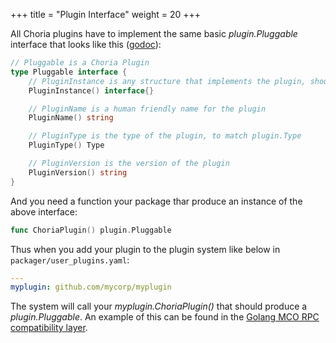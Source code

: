 +++
title = "Plugin Interface"
weight = 20
+++

All Choria plugins have to implement the same basic *plugin.Pluggable* interface that looks like this ([godoc](https://godoc.org/github.com/choria-io/go-choria/plugin)):

```go
// Pluggable is a Choria Plugin
type Pluggable interface {
	// PluginInstance is any structure that implements the plugin, should be right type for the kind of plugin
	PluginInstance() interface{}

	// PluginName is a human friendly name for the plugin
	PluginName() string

	// PluginType is the type of the plugin, to match plugin.Type
	PluginType() Type

	// PluginVersion is the version of the plugin
	PluginVersion() string
}
```

And you need a function your package thar produce an instance of the above interface:

```go
func ChoriaPlugin() plugin.Pluggable
```

Thus when you add your plugin to the plugin system like below in `packager/user_plugins.yaml`:

```yaml
---
myplugin: github.com/mycorp/myplugin
```

The system will call your *myplugin.ChoriaPlugin()* that should produce a *plugin.Pluggable*. An example of this can be found in the [Golang MCO RPC compatibility layer](https://godoc.org/github.com/choria-io/mcorpc-agent-provider/mcorpc/golang).

